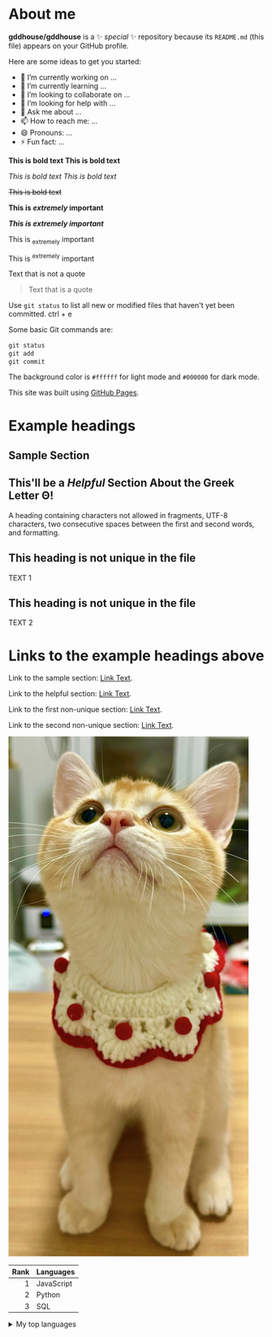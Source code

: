 # About me

**gddhouse/gddhouse** is a ✨ _special_ ✨ repository because its `README.md` (this file) appears on your GitHub profile.

Here are some ideas to get you started:

- 🔭 I’m currently working on ...
- 🌱 I’m currently learning ...
- 👯 I’m looking to collaborate on ...
- 🤔 I’m looking for help with ...
- 💬 Ask me about ...
- 📫 How to reach me: ...
- 😄 Pronouns: ...
- ⚡ Fun fact: ...


**This is bold text**
__This is bold text__

*This is bold text*
_This is bold text_

~~This is bold text~~

**This is *extremely* important**

***This is extremely important***

This is <sub>extremely</sub> important

This is <sup>extremely</sup> important


Text that is not a quote

> Text that is a quote

Use `git status` to list all new or modified files that haven't yet been committed. ctrl + e

Some basic Git commands are:
```
git status
git add
git commit
```

The background color is `#ffffff` for light mode and `#000000` for dark mode.

This site was built using [GitHub Pages](https://pages.github.com/).

# Example headings 

## Sample Section

## This'll  be a _Helpful_ Section About the Greek Letter Θ!
A heading containing characters not allowed in fragments, UTF-8 characters, two consecutive spaces between the first and second words, and formatting.

## This heading is not unique in the file

TEXT 1

## This heading is not unique in the file

TEXT 2

# Links to the example headings above

Link to the sample section: [Link Text](#sample-section).

Link to the helpful section: [Link Text](#thisll--be-a-helpful-section-about-the-greek-letter-Θ).

Link to the first non-unique section: [Link Text](#this-heading-is-not-unique-in-the-file).

Link to the second non-unique section: [Link Text](#this-heading-is-not-unique-in-the-file-1).


<picture>
 <source media="(prefers-color-scheme: dark)" srcset="https://github.com/gddhouse/Hello-world/blob/main/Honey.jpg">
 <source media="(prefers-color-scheme: light)" srcset="https://github.com/gddhouse/Hello-world/blob/main/Honey.jpg">
 <img alt="YOUR-ALT-TEXT" src="https://github.com/gddhouse/Hello-world/blob/main/Honey.jpg">
</picture>


| Rank | Languages |
|-----:|-----------|
|     1| JavaScript|
|     2| Python    |
|     3| SQL       |


<details>
<summary>My top languages</summary>

| Rank | Languages |
|-----:|-----------|
|     1| JavaScript|
|     2| Python    |
|     3| SQL       |

</details>


<!-- COMMENT -->



